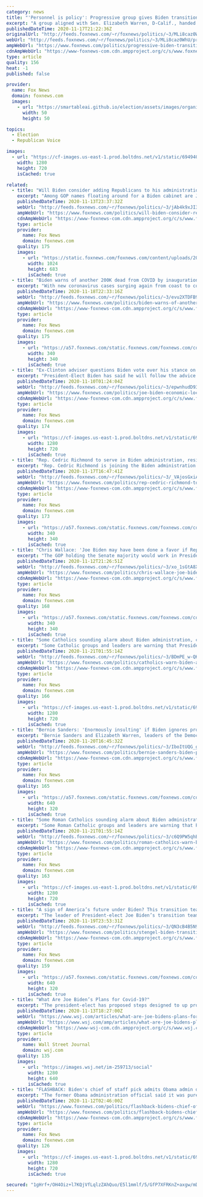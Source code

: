 ```yaml
---
category: news
title: "'Personnel is policy': Progressive group gives Biden transition team 400 names to consider for administration"
excerpt: "A group aligned with Sen. Elizabeth Warren, D-Calif., handed over a list of 400 names that they recommend could fill positions in the incoming Biden-Harris administration beyond his cabinet on Friday."
publishedDateTime: 2020-11-17T21:22:36Z
originalUrl: "http://feeds.foxnews.com/~r/foxnews/politics/~3/MLi8caz0WhU/progressive-biden-transition-400-administration"
webUrl: "http://feeds.foxnews.com/~r/foxnews/politics/~3/MLi8caz0WhU/progressive-biden-transition-400-administration"
ampWebUrl: "https://www.foxnews.com/politics/progressive-biden-transition-400-administration.amp"
cdnAmpWebUrl: "https://www-foxnews-com.cdn.ampproject.org/c/s/www.foxnews.com/politics/progressive-biden-transition-400-administration.amp"
type: article
quality: 156
heat: -1
published: false

provider:
  name: Fox News
  domain: foxnews.com
  images:
    - url: "https://smartableai.github.io/election/assets/images/organizations/foxnews.com-50x50.jpg"
      width: 50
      height: 50

topics:
  - Election
  - Republican Voice

images:
  - url: "https://cf-images.us-east-1.prod.boltdns.net/v1/static/694940094001/9c817048-0b62-4c63-a202-c52b8ac2c822/450109cf-c164-4192-bd66-a5d0541fc370/1280x720/match/image.jpg"
    width: 1280
    height: 720
    isCached: true

related:
  - title: "Will Biden consider adding Republicans to his administration?"
    excerpt: "Among GOP names floating around for a Biden cabinet are John Kasich, Quibi CEO Meg Whitman, Massachusetts Gov. Charlie Baker and former Sen. Jeff Flake and former Rep. Charlie Dent."
    publishedDateTime: 2020-11-13T23:37:32Z
    webUrl: "http://feeds.foxnews.com/~r/foxnews/politics/~3/jAb4k9xJI3E/will-biden-consider-republicans-administration"
    ampWebUrl: "https://www.foxnews.com/politics/will-biden-consider-republicans-administration.amp"
    cdnAmpWebUrl: "https://www-foxnews-com.cdn.ampproject.org/c/s/www.foxnews.com/politics/will-biden-consider-republicans-administration.amp"
    type: article
    provider:
      name: Fox News
      domain: foxnews.com
    quality: 175
    images:
      - url: "https://static.foxnews.com/foxnews.com/content/uploads/2020/11/AP20315794984780-1.jpg"
        width: 1024
        height: 683
        isCached: true
  - title: "Biden warns of another 200K dead from COVID by inauguration"
    excerpt: "With new coronavirus cases surging again from coast to coast, President-elect Joe Biden is warning of a potential grim milestone - the potential of another 200,000 COVID deaths by his inauguration"
    publishedDateTime: 2020-11-18T22:33:16Z
    webUrl: "http://feeds.foxnews.com/~r/foxnews/politics/~3/evu2XTDFB9k/biden-warns-of-another-200k-dead-from-covid-by-inauguration"
    ampWebUrl: "https://www.foxnews.com/politics/biden-warns-of-another-200k-dead-from-covid-by-inauguration.amp"
    cdnAmpWebUrl: "https://www-foxnews-com.cdn.ampproject.org/c/s/www.foxnews.com/politics/biden-warns-of-another-200k-dead-from-covid-by-inauguration.amp"
    type: article
    provider:
      name: Fox News
      domain: foxnews.com
    quality: 175
    images:
      - url: "https://a57.foxnews.com/static.foxnews.com/foxnews.com/content/uploads/2019/03/340/340/PaulSteinhauser.jpg?ve=1&tl=1"
        width: 340
        height: 340
        isCached: true
  - title: "Ex-Clinton adviser questions Biden vote over his stance on more shutdowns"
    excerpt: "President-Elect Biden has said he will follow the advice of scientists to get the pandemic under control."
    publishedDateTime: 2020-11-10T01:24:04Z
    webUrl: "http://feeds.foxnews.com/~r/foxnews/politics/~3/epwnhudD93A/joe-biden-economic-lockdowns-coronavirus"
    ampWebUrl: "https://www.foxnews.com/politics/joe-biden-economic-lockdowns-coronavirus.amp"
    cdnAmpWebUrl: "https://www-foxnews-com.cdn.ampproject.org/c/s/www.foxnews.com/politics/joe-biden-economic-lockdowns-coronavirus.amp"
    type: article
    provider:
      name: Fox News
      domain: foxnews.com
    quality: 174
    images:
      - url: "https://cf-images.us-east-1.prod.boltdns.net/v1/static/694940094001/38efdbc8-5532-4aa4-8110-6895c604cb59/7f9a67ed-ea23-4f99-a30e-fed73ec9286f/1280x720/match/image.jpg"
        width: 1280
        height: 720
        isCached: true
  - title: "Rep. Cedric Richmond to serve in Biden administration, resign from Congress"
    excerpt: "Rep. Cedric Richmond is joining the Biden administration as a senior adviser to President-elect Joe Biden in the White House Office of Public Engagement, leaving his seat in the House of Representatives."
    publishedDateTime: 2020-11-17T16:47:41Z
    webUrl: "http://feeds.foxnews.com/~r/foxnews/politics/~3/_VAjosGxiAI/rep-cedric-richmond-to-serve-in-biden-administration-resign-from-congress"
    ampWebUrl: "https://www.foxnews.com/politics/rep-cedric-richmond-to-serve-in-biden-administration-resign-from-congress.amp"
    cdnAmpWebUrl: "https://www-foxnews-com.cdn.ampproject.org/c/s/www.foxnews.com/politics/rep-cedric-richmond-to-serve-in-biden-administration-resign-from-congress.amp"
    type: article
    provider:
      name: Fox News
      domain: foxnews.com
    quality: 173
    images:
      - url: "https://a57.foxnews.com/static.foxnews.com/foxnews.com/content/uploads/2020/10/340/340/brooke-singman-headshot.jpg?ve=1&tl=1"
        width: 340
        height: 340
        isCached: true
  - title: "Chris Wallace: 'Joe Biden may have been done a favor if Republicans hold the Senate'"
    excerpt: "The GOP holding the Senate majority would work in President-elect Joe Biden’s favor, \"Fox News Sunday\" host Chris Wallace told Fox News Radio's “The Brian Kilmeade Show” on Thursday."
    publishedDateTime: 2020-11-12T21:26:51Z
    webUrl: "http://feeds.foxnews.com/~r/foxnews/politics/~3/xo_1sGtA8Xo/chris-wallace-joe-biden-gop-senate-georgia-runoffs"
    ampWebUrl: "https://www.foxnews.com/politics/chris-wallace-joe-biden-gop-senate-georgia-runoffs.amp"
    cdnAmpWebUrl: "https://www-foxnews-com.cdn.ampproject.org/c/s/www.foxnews.com/politics/chris-wallace-joe-biden-gop-senate-georgia-runoffs.amp"
    type: article
    provider:
      name: Fox News
      domain: foxnews.com
    quality: 168
    images:
      - url: "https://a57.foxnews.com/static.foxnews.com/foxnews.com/content/uploads/2020/10/340/340/image-5.png?ve=1&tl=1"
        width: 340
        height: 340
        isCached: true
  - title: "Some Catholics sounding alarm about Biden administration, conflicts with moral teachings"
    excerpt: "Some Catholic groups and leaders are warning that President-elect Biden would, despite being a member of the faith, enact harmful policies and create confusion about church teachings."
    publishedDateTime: 2020-11-21T01:55:14Z
    webUrl: "http://feeds.foxnews.com/~r/foxnews/politics/~3/BDmPE_w-QKg/catholics-warn-biden-administration"
    ampWebUrl: "https://www.foxnews.com/politics/catholics-warn-biden-administration.amp"
    cdnAmpWebUrl: "https://www-foxnews-com.cdn.ampproject.org/c/s/www.foxnews.com/politics/catholics-warn-biden-administration.amp"
    type: article
    provider:
      name: Fox News
      domain: foxnews.com
    quality: 166
    images:
      - url: "https://cf-images.us-east-1.prod.boltdns.net/v1/static/694940094001/a2d1cb93-b2ec-4a6e-a30f-1c1c1b3c3993/a08bb5b2-fb09-4b94-91af-d86ad3a69ce4/1280x720/match/image.jpg"
        width: 1280
        height: 720
        isCached: true
  - title: "Bernie Sanders: 'Enormously insulting' if Biden ignores progressives in his administration"
    excerpt: "Bernie Sanders and Elizabeth Warren, leaders of the Democratic Party's left wing, are at risk of being excluded from the senior ranks of President-elect Joe Biden's administration as the incoming president balances the demands of his party's progressive base against the political realities of a narrowly"
    publishedDateTime: 2020-11-20T16:45:32Z
    webUrl: "http://feeds.foxnews.com/~r/foxnews/politics/~3/IboItUQG_gY/bernie-sanders-biden-progressives-in-his-administration"
    ampWebUrl: "https://www.foxnews.com/politics/bernie-sanders-biden-progressives-in-his-administration.amp"
    cdnAmpWebUrl: "https://www-foxnews-com.cdn.ampproject.org/c/s/www.foxnews.com/politics/bernie-sanders-biden-progressives-in-his-administration.amp"
    type: article
    provider:
      name: Fox News
      domain: foxnews.com
    quality: 165
    images:
      - url: "https://a57.foxnews.com/static.foxnews.com/foxnews.com/content/uploads/2020/11/640/320/GettyImages-1203406186.jpg?ve=1&tl=1"
        width: 640
        height: 320
        isCached: true
  - title: "Some Roman Catholics sounding alarm about Biden administration, conflicts with moral teachings"
    excerpt: "Some Roman Catholic groups and leaders are warning that President-elect Biden would, despite being a member of the faith, enact harmful policies and create confusion about church teachings."
    publishedDateTime: 2020-11-21T01:55:14Z
    webUrl: "http://feeds.foxnews.com/~r/foxnews/politics/~3/c6Q9PW5qhBA/roman-catholics-warn-biden-administration"
    ampWebUrl: "https://www.foxnews.com/politics/roman-catholics-warn-biden-administration.amp"
    cdnAmpWebUrl: "https://www-foxnews-com.cdn.ampproject.org/c/s/www.foxnews.com/politics/roman-catholics-warn-biden-administration.amp"
    type: article
    provider:
      name: Fox News
      domain: foxnews.com
    quality: 163
    images:
      - url: "https://cf-images.us-east-1.prod.boltdns.net/v1/static/694940094001/a2d1cb93-b2ec-4a6e-a30f-1c1c1b3c3993/a08bb5b2-fb09-4b94-91af-d86ad3a69ce4/1280x720/match/image.jpg"
        width: 1280
        height: 720
        isCached: true
  - title: "A sign of America’s future under Biden? This transition team member has questioned the First Amendment"
    excerpt: "The leader of President-elect Joe Biden’s transition team for federal media outlets has, in the past, publicly endorsed both weakening the First Amendment and governments' use of propaganda on their own citizens."
    publishedDateTime: 2020-11-19T23:53:31Z
    webUrl: "http://feeds.foxnews.com/~r/foxnews/politics/~3/QN3cB4B5N9M/stengel-biden-transition-first-amendment"
    ampWebUrl: "https://www.foxnews.com/politics/stengel-biden-transition-first-amendment.amp"
    cdnAmpWebUrl: "https://www-foxnews-com.cdn.ampproject.org/c/s/www.foxnews.com/politics/stengel-biden-transition-first-amendment.amp"
    type: article
    provider:
      name: Fox News
      domain: foxnews.com
    quality: 159
    images:
      - url: "https://a57.foxnews.com/static.foxnews.com/foxnews.com/content/uploads/2020/11/640/320/Richard-Stengel-GETTY.jpg?ve=1&tl=1"
        width: 640
        height: 320
        isCached: true
  - title: "What Are Joe Biden’s Plans for Covid-19?"
    excerpt: "The president-elect has proposed steps designed to up production of tests, protective equipment and vaccines, and is also expected to target problem areas and pursue economic stimulus."
    publishedDateTime: 2020-11-13T18:27:00Z
    webUrl: "https://www.wsj.com/articles/what-are-joe-bidens-plans-for-covid-19-11605291824"
    ampWebUrl: "https://www.wsj.com/amp/articles/what-are-joe-bidens-plans-for-covid-19-11605291824"
    cdnAmpWebUrl: "https://www-wsj-com.cdn.ampproject.org/c/s/www.wsj.com/amp/articles/what-are-joe-bidens-plans-for-covid-19-11605291824"
    type: article
    provider:
      name: Wall Street Journal
      domain: wsj.com
    quality: 135
    images:
      - url: "https://images.wsj.net/im-259713/social"
        width: 1280
        height: 640
        isCached: true
  - title: "FLASHBACK: Biden's chief of staff pick admits Obama admin did everything wrong with H1N1"
    excerpt: "The former Obama administration official said it was pure luck H1N1 wasn’t one of the great mass casualty events in American history."
    publishedDateTime: 2020-11-12T02:46:00Z
    webUrl: "https://www.foxnews.com/politics/flashback-bidens-chief-of-staff-obama-admin-h1n1"
    ampWebUrl: "https://www.foxnews.com/politics/flashback-bidens-chief-of-staff-obama-admin-h1n1.amp"
    cdnAmpWebUrl: "https://www-foxnews-com.cdn.ampproject.org/c/s/www.foxnews.com/politics/flashback-bidens-chief-of-staff-obama-admin-h1n1.amp"
    type: article
    provider:
      name: Fox News
      domain: foxnews.com
    quality: 126
    images:
      - url: "https://cf-images.us-east-1.prod.boltdns.net/v1/static/694940094001/155cc3c3-e6cd-4d92-8fd5-59afb1417b81/cb3148a7-2aea-4e6f-ac4f-518d7f99bcfb/1280x720/match/image.jpg"
        width: 1280
        height: 720
        isCached: true

secured: "1gHrf+/OH4Oiz+l7KQjVfLqlzZAhQuo/E5l1mmlf/5/GfP7XFRKnZ+axgw/mDRB6wIwFWcnrGjoFM8Mlw4ccAJSS4uJdlRTjkxQLi7Z/7t5M3k1y+yfZ2s0yjHupegX0Kyg4uy1jphz78loFePodW5HVWgk3kT5odt62x15Ftj7mgIrTU16Om1UFINZdl0TOhPuwCXscwXfxdA3SK/WjnJ8TrxdrFcelE1W7BRRgFxD0UY3CepHRIVAQFp37wBELeNdGjl6Dz+ieR+QVVacoMgsJKnBgkPqPCNmQl9nK4Xem8V0XXjeYY6OgklZkTmzcPSh35y9UCWdKbF1aYLVtYvkKGXjVNYBHXVlt9fy/iJ0=;DAJ8OSbA5REDmwE3qgqBnQ=="
---
```


